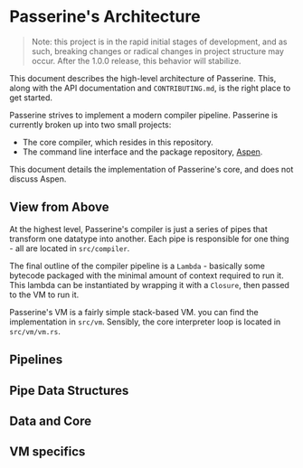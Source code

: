 # Passerine's Architecture

> Note: this project is in the rapid initial stages of development, and as such, breaking changes or radical changes in project structure may occur. After the 1.0.0 release, this behavior will stabilize.

This document describes the high-level architecture of Passerine. This, along with the API documentation
and `CONTRIBUTING.md`, is the right place to get started.

Passerine strives to implement a modern compiler pipeline. Passerine is currently broken up into two small projects:

- The core compiler, which resides in this repository.
- The command line interface and the package repository, [Aspen](https://github.com/vrtbl/aspen).

This document details the implementation of Passerine's core, and does not discuss Aspen.

## View from Above

At the highest level, Passerine's compiler is just a series of pipes that transform one datatype into another. Each pipe
is responsible for one thing - all are located in `src/compiler`.

The final outline of the compiler pipeline is a `Lambda` - basically some bytecode packaged with the minimal amount of
context required to run it. This lambda can be instantiated by wrapping it with a `Closure`, then passed to the VM to
run it.

Passerine's VM is a fairly simple stack-based VM. you can find the implementation in `src/vm`. Sensibly, the core
interpreter loop is located in `src/vm/vm.rs`.

## Pipelines

## Pipe Data Structures

## Data and Core

## VM specifics
